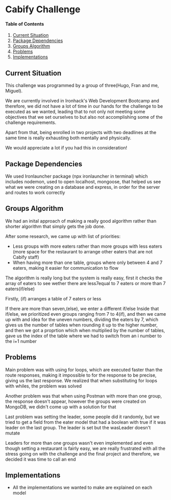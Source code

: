 # Cabify Challenge
    
#### Table of Contents
1. [Current Situation](#current-situation)
2. [Package Dependencies](#package-dependencies)
3. [Groups Algorithm](#groups-algorithm)
4. [Problems](#problems)
5. [Implementations](#implementations)

## Current Situation

This challenge was programmed by a group of three(Hugo, Fran and me, Miguel).

We are currently involved in Ironhack's Web Development Bootcamp and therefore, we did not have a lot of time in our hands for the challenge to be executed as we wanted, leading that to not only not meeting some objectives that we set ourselves to but also not accomplishing some of the challenge requirements.

Apart from that, being enrolled in two projects with two deadlines at the same time is really exhausting both mentally and physically.

We would appreciate a lot if you had this in consideration!

## Package Dependencies

We used Ironlauncher package (npx ironlauncher in terminal) which includes nodemon, used to open localhost, mongoose, that helped us see what we were creating on a database and express, in order for the server and routes to work correctly

## Groups Algorithm

We had an inital approach of making a really good algorithm rather than shorter algorithm that simply gets the job done.

After some research, we came up with list of priorities:

* Less groups with more eaters rather than more groups with less eaters (more space for the restaurant to arrange other eaters that are not Cabify staff)
* When having more than one table, groups where only between 4 and 7 eaters, making it easier for communication to flow

The algorithm is really long but the system is really easy, first it checks the array of eaters to see wether there are less7equal to 7 eaters or more than 7 eaters(if/else)

Firstly, (if) arranges a table of 7 eaters or less

If there are more than seven,(else), we enter a different if/else
Inside that if/else, we prioritized even groups ranging from 7 to 4(if), and then we came up with and idea for the uneven numbers, dividing the eaters by 7, which gives us the number of tables when rounding it up to the higher number, and then we got a proprtion which when multiplied by the number of tables, gave us the index of the table where we had to switch from an i number to the i+1 number

## Problems
Main problem was with using for loops, which are executed faster than the route responses, making it impossible to for the response to be precise, giving us the last response.
We realized that when substituting for loops with whiles, the problem was solved

Another problem was that when using Postman with more than one group, the response doesn't appear, however the groups were created on MongoDB, we didn't come up with a solution for that

Last problem was setting the leader, some people did it randomly, but we tried to get a field from the eater model that had a boolean with true if it was leader on the last group. The leader is set but the wasLeader doesn't mutate

Leaders for more than one groups wasn't even implemented and even though setting a restaurant is fairly easy, we are really frustrated with all the stress going on with the challenge and the final project and therefore, we decided it was time to call an end

## Implementations
* All the implementations we wanted to make are explained on each model